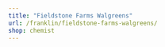 ```yaml
---
title: "Fieldstone Farms Walgreens"
url: /franklin/fieldstone-farms-walgreens/
shop: chemist
---
```

